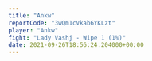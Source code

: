 ```yaml
---
title: "Ankw"
reportCode: "3wQm1cVkab6YKLzt"
player: "Ankw"
fight: "Lady Vashj - Wipe 1 (1%)"
date: 2021-09-26T18:56:24.204000+00:00
---
```

